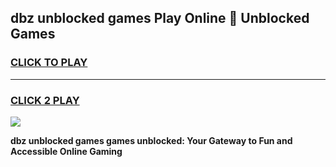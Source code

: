
## dbz unblocked games Play Online 👋 Unblocked Games
<h3>
<a href="https://premium.freeplayer.one?title=dbz_unblocked_games&ref=19F">CLICK TO PLAY</a></h3>
<hr>

<h3>
<a href="https://premium.freeplayer.one?title=dbz_unblocked_games&ref=19F">CLICK 2 PLAY</a>
  
</h3>

<a href="https://premium.freeplayer.one?title=dbz_unblocked_games&ref=19F"><img src="https://clearcache.store/games.png"></a>


**dbz unblocked games games unblocked: Your Gateway to Fun and Accessible Online Gaming**
